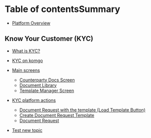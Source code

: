 # Table of contentsSummary


* [Platform Overview](README.md)


## Know Your Customer \(KYC\)


* [What is KYC?](know-your-customer-kyc/what-is-kyc.md)
* [KYC on komgo](know-your-customer-kyc/kyc-on-komgo.md)
* [Main screens](know-your-customer-kyc/main-screens/README.md)
  * [Counterparty Docs Screen](know-your-customer-kyc/main-screens/counterparty-docs-screen.md)
  * [Document Library](know-your-customer-kyc/main-screens/document-library.md)
  * [Template Manager Screen](know-your-customer-kyc/main-screens/template-manager-screen.md)
* [KYC platform actions](know-your-customer-kyc/kyc-platform-actions/README.md)
  * [Document Request with the template \(Load Template Button\)](know-your-customer-kyc/kyc-platform-actions/document-request-with-the-template-load-template-button.md)
  * [Create Document Request Template](know-your-customer-kyc/kyc-platform-actions/create-document-request-template.md)
  * [Document Request](know-your-customer-kyc/kyc-platform-actions/document-request.md)

* [Test new topic](know-your-customer-kyc/test-new-topic.md)

<!--stackedit_data:
eyJoaXN0b3J5IjpbMTYyNzIxNDc0MF19
-->